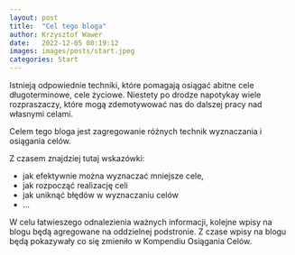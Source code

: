 ```yaml
---
layout: post
title:  "Cel tego bloga"
author: Krzysztof Wawer
date:   2022-12-05 08:19:12
images: images/posts/start.jpeg
categories: Start
---
```


Istnieją odpowiednie techniki, które pomagają osiągać abitne cele długoterminowe, cele życiowe. Niestety po drodze napotykay wiele rozpraszaczy, które mogą zdemotywować nas do dalszej pracy nad własnymi celami.

Celem tego bloga jest zagregowanie różnych technik wyznaczania i osiągania celów.

Z czasem znajdziej tutaj wskazówki:
- jak efektywnie można wyznaczać mniejsze cele, 
- jak rozpocząć realizację celi
- jak uniknąć błędów w wyznaczaniu celów
- ...

W celu łatwieszego odnalezienia ważnych informacji, kolejne wpisy na blogu będą agregowane na oddzielnej podstronie. Z czase wpisy na blogu będą pokazywały co się zmieniło w Kompendiu Osiągania Celów.
